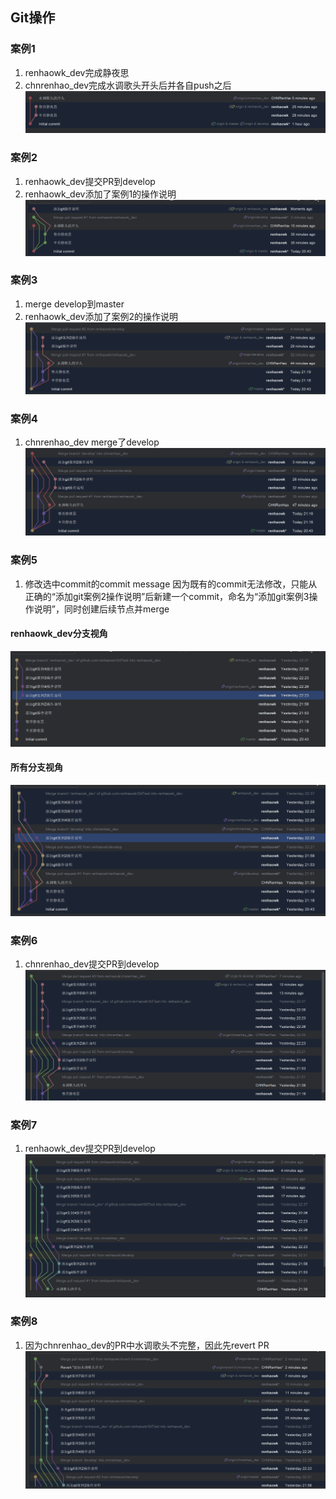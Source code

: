 ## Git操作
### 案例1
1. renhaowk_dev完成静夜思
2. chnrenhao_dev完成水调歌头开头后并各自push之后
![img.png](img.png)

### 案例2
1. renhaowk_dev提交PR到develop
2. renhaowk_dev添加了案例1的操作说明
![img_1.png](img_1.png)

### 案例3
1. merge develop到master
2. renhaowk_dev添加了案例2的操作说明
![img_2.png](img_2.png)

### 案例4
1. chnrenhao_dev merge了develop
![img_3.png](img_3.png)

### 案例5
1. 修改选中commit的commit message
因为既有的commit无法修改，只能从正确的“添加git案例2操作说明”后新建一个commit，命名为“添加git案例3操作说明”，同时创建后续节点并merge
#### renhaowk_dev分支视角
![img_4.png](img_4.png)
#### 所有分支视角
![img_5.png](img_5.png)

### 案例6
1. chnrenhao_dev提交PR到develop
![img_6.png](img_6.png)

### 案例7
1. renhaowk_dev提交PR到develop
![img_7.png](img_7.png)

### 案例8
1. 因为chnrenhao_dev的PR中水调歌头不完整，因此先revert PR
![img_8.png](img_8.png)